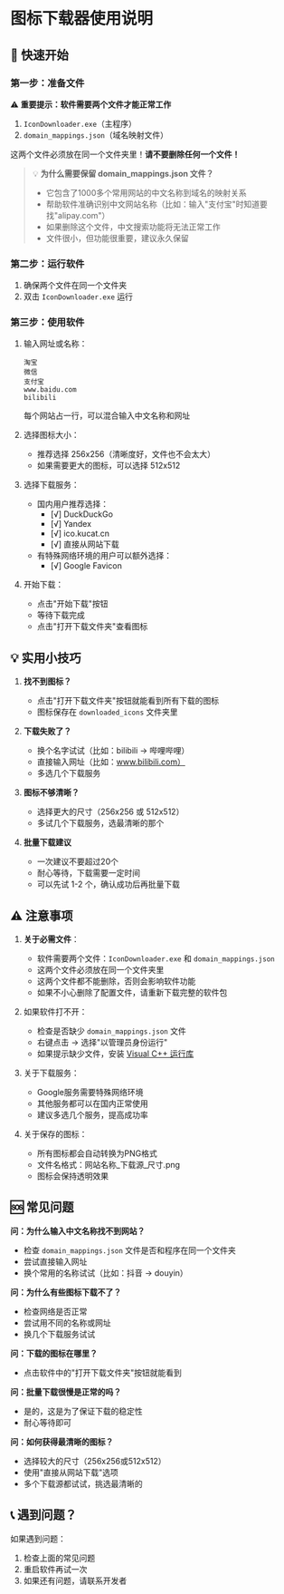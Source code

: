 # 图标下载器使用说明

## 🚀 快速开始

### 第一步：准备文件

⚠️ **重要提示：软件需要两个文件才能正常工作**

1. `IconDownloader.exe`（主程序）
2. `domain_mappings.json`（域名映射文件）

这两个文件必须放在同一个文件夹里！**请不要删除任何一个文件！**

> 💡 **为什么需要保留 domain_mappings.json 文件？**
> - 它包含了1000多个常用网站的中文名称到域名的映射关系
> - 帮助软件准确识别中文网站名称（比如：输入"支付宝"时知道要找"alipay.com"）
> - 如果删除这个文件，中文搜索功能将无法正常工作
> - 文件很小，但功能很重要，建议永久保留

### 第二步：运行软件

1. 确保两个文件在同一个文件夹
2. 双击 `IconDownloader.exe` 运行

### 第三步：使用软件

1. 输入网址或名称：
   ```
   淘宝
   微信
   支付宝
   www.baidu.com
   bilibili
   ```
   每个网站占一行，可以混合输入中文名称和网址

2. 选择图标大小：
   - 推荐选择 256x256（清晰度好，文件也不会太大）
   - 如果需要更大的图标，可以选择 512x512

3. 选择下载服务：
   - 国内用户推荐选择：
     - [√] DuckDuckGo
     - [√] Yandex
     - [√] ico.kucat.cn
     - [√] 直接从网站下载
   - 有特殊网络环境的用户可以额外选择：
     - [√] Google Favicon

4. 开始下载：
   - 点击"开始下载"按钮
   - 等待下载完成
   - 点击"打开下载文件夹"查看图标

## 💡 实用小技巧

1. **找不到图标？**
   - 点击"打开下载文件夹"按钮就能看到所有下载的图标
   - 图标保存在 `downloaded_icons` 文件夹里

2. **下载失败了？**
   - 换个名字试试（比如：bilibili → 哔哩哔哩）
   - 直接输入网址（比如：www.bilibili.com）
   - 多选几个下载服务

3. **图标不够清晰？**
   - 选择更大的尺寸（256x256 或 512x512）
   - 多试几个下载服务，选最清晰的那个

4. **批量下载建议**
   - 一次建议不要超过20个
   - 耐心等待，下载需要一定时间
   - 可以先试 1-2 个，确认成功后再批量下载

## ⚠️ 注意事项

1. **关于必需文件**：
   - 软件需要两个文件：`IconDownloader.exe` 和 `domain_mappings.json`
   - 这两个文件必须放在同一个文件夹里
   - 这两个文件都不能删除，否则会影响软件功能
   - 如果不小心删除了配置文件，请重新下载完整的软件包

2. 如果软件打不开：
   - 检查是否缺少 `domain_mappings.json` 文件
   - 右键点击 → 选择"以管理员身份运行"
   - 如果提示缺少文件，安装 [Visual C++ 运行库](https://aka.ms/vs/17/release/vc_redist.x64.exe)

3. 关于下载服务：
   - Google服务需要特殊网络环境
   - 其他服务都可以在国内正常使用
   - 建议多选几个服务，提高成功率

4. 关于保存的图标：
   - 所有图标都会自动转换为PNG格式
   - 文件名格式：网站名称_下载源_尺寸.png
   - 图标会保持透明效果

## 🆘 常见问题

**问：为什么输入中文名称找不到网站？**
- 检查 `domain_mappings.json` 文件是否和程序在同一个文件夹
- 尝试直接输入网址
- 换个常用的名称试试（比如：抖音 → douyin）

**问：为什么有些图标下载不了？**
- 检查网络是否正常
- 尝试用不同的名称或网址
- 换几个下载服务试试

**问：下载的图标在哪里？**
- 点击软件中的"打开下载文件夹"按钮就能看到

**问：批量下载很慢是正常的吗？**
- 是的，这是为了保证下载的稳定性
- 耐心等待即可

**问：如何获得最清晰的图标？**
- 选择较大的尺寸（256x256或512x512）
- 使用"直接从网站下载"选项
- 多个下载源都试试，挑选最清晰的

## 📞 遇到问题？

如果遇到问题：
1. 检查上面的常见问题
2. 重启软件再试一次
3. 如果还有问题，请联系开发者 